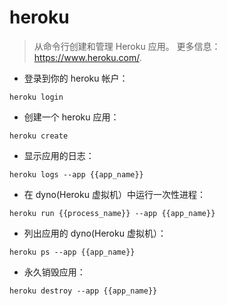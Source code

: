 # heroku

> 从命令行创建和管理 Heroku 应用。
> 更多信息：<https://www.heroku.com/>.

- 登录到你的 heroku 帐户：

`heroku login`

- 创建一个 heroku 应用：

`heroku create`

- 显示应用的日志：

`heroku logs --app {{app_name}}`

- 在 dyno(Heroku 虚拟机）中运行一次性进程：

`heroku run {{process_name}} --app {{app_name}}`

- 列出应用的 dyno(Heroku 虚拟机）：

`heroku ps --app {{app_name}}`

- 永久销毁应用：

`heroku destroy --app {{app_name}}`
